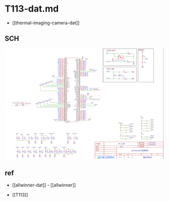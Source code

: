 
# T113-dat.md

- [[thermal-imaging-camera-dat]]



## SCH 

![](T113-thermal-1.png)




## ref 

- [[allwinner-dat]] - [[allwinner]]

- [[T113]]